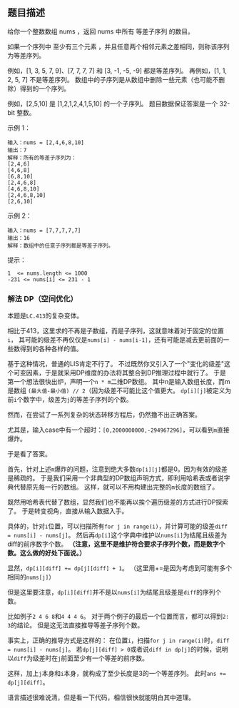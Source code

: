 ## 题目描述
给你一个整数数组 nums ，返回 nums 中所有 等差子序列 的数目。

如果一个序列中 至少有三个元素 ，并且任意两个相邻元素之差相同，则称该序列为等差序列。

例如，[1, 3, 5, 7, 9]、[7, 7, 7, 7] 和 [3, -1, -5, -9] 都是等差序列。
再例如，[1, 1, 2, 5, 7] 不是等差序列。
数组中的子序列是从数组中删除一些元素（也可能不删除）得到的一个序列。

例如，[2,5,10] 是 [1,2,1,2,4,1,5,10] 的一个子序列。
题目数据保证答案是一个 32-bit 整数。

示例 1：
```
输入：nums = [2,4,6,8,10]
输出：7
解释：所有的等差子序列为：
[2,4,6]
[4,6,8]
[6,8,10]
[2,4,6,8]
[4,6,8,10]
[2,4,6,8,10]
[2,6,10]
```
示例 2：
```
输入：nums = [7,7,7,7,7]
输出：16
解释：数组中的任意子序列都是等差子序列。
```

提示：
```
1  <= nums.length <= 1000
-231 <= nums[i] <= 231 - 1
```

### 解法 DP（空间优化）
本题是`LC.413`的复杂变体。

相比于413，这里求的不再是子数组，而是子序列，这就意味着对于固定的位置`i`，
其可能的级差不再仅仅是`nums[i] - nums[i-1]`，还有可能是减去更前面的一些数得到的各种各样的值。

基于这种情况，普通的LIS肯定不行了。
不过既然你又引入了一个"变化的级差"这个可变因素，于是就采用DP维度的办法将其整合到DP推理过程中就行了。
于是第一个想法很快出炉，声明一个`n * m`二维DP数组。
其中n是输入数组长度，而m是数组 `(最大值-最小值) // 2`（因为级差不可能比这个值更大。
`dp[i][j]`被定义为前`i`个数字中，级差为`j`的等差子序列的个数。

然而，在尝试了一系列复杂的状态转移方程后，仍然撸不出正确答案。

尤其是，输入case中有一个超时：`[0,2000000000,-294967296]`，可以看到`m`直接爆炸。

于是看了答案。

首先，针对上述`m`爆炸的问题，注意到绝大多数`dp[i][j]`都是0。因为有效的级差是稀疏的。
于是我们采用一个非典型的DP数组声明方式，即利用哈希表或者说字典代替原先每一行的数组。
这样，就可以不用构建出完整的`m`长度的数组了。

既然用哈希表代替了数组，显然我们也不能再以挨个遍历级差的方式进行DP探索了。
于是转变视角，直接从输入数据入手。

具体的，针对`i`位置，可以扫描所有`for j in range(i)`，并计算可能的级差`diff = nums[i] - nums[j]`。
然后再`dp[i]`这个字典中维护以`nums[i]`为结尾且级差为diff的前序数字个数。
**（注意，这里不是维护符合要求子序列个数，而是数字个数。这么做的好处下面说。）**

显然，`dp[i][diff] += dp[j][diff] + 1`。
（这里用+=是因为考虑到可能有多个相同的`nums[j]`）

但是这里要注意，`dp[i][diff]`并不是以`nums[i]`为结尾且级差是`diff`的序列个数。

比如例子`2 4 6 8`和`4 4 4 6`。
对于两个例子的最后一个位置而言，都可以得到`2: 3`的结论。
但是这无法直接推导等差子序列个数。

事实上，正确的推导方式是这样的：
在位置`i`，扫描`for j in range(i)`时，`diff = nums[i] - nums[j]`。
若`dp[j][diff] > 0`或者说`diff in dp[j]`的时候，说明以`diff`为级差时在`j`前面至少有一个等差的前序数。

这样，加上`j`本身和`i`本身，就构成了至少长度是3的一个等差序列。
此时`ans += dp[j][diff]`。

语言描述很难说清，但是看一下代码，相信很快就能明白其中道理。